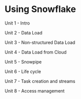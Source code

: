 # Using Snowflake

Unit 1 - Intro


Unit 2 - Data Load


Unit 3 - Non-structured Data Load


Unit 4 - Data Load from Cloud

Unit 5 - Snowpipe

Unit 6 - Life cycle

Unit 7 - Task creation and streams

Unit 8 - Access management
